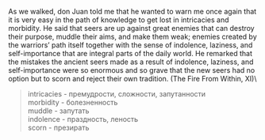 As we walked, don Juan told me that he wanted to warn me once again that it is very easy in the path of knowledge to get lost in intricacies and morbidity.
He said that seers are up against great enemies that can destroy their purpose, muddle their aims, and make them weak; enemies created by the warriors’ path itself
together with the sense of indolence, laziness, and self-importance that are integral parts of the daily world. He remarked that the mistakes the ancient seers made as
a result of indolence, laziness, and self-importance were so enormous and so grave that the new seers had no option but to scorn and reject their own tradition.
(The Fire From Within, XI)\
> intricacies - премудрости, сложности, запутанности\
morbidity - болезненность\
muddle - запутать\
indolence - праздность, леность\
scorn - презирать

